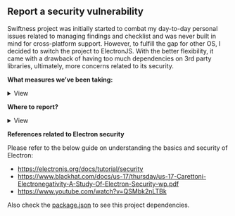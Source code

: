## Report a security vulnerability</strong>

Swiftness project was initially started to combat my day-to-day personal issues related to managing findings and checklist and was never built in mind for cross-platform support. However, to fulfill the gap for other OS, I decided to switch the project to ElectronJS. With the better flexibility, it came with a drawback of having too much dependencies on 3rd party libraries, ultimately, more concerns related to its security. 

<strong>What measures we’ve been taking:</strong>
<details>
  <summary>View</summary>
 
 <br>

- Kept the 3rd party dependencies lower, and built most of the modules from scratch.
- Tested injection related vulnerabilities.
- Regular check-up on 0-day vulnerabilities of the dependencies. 

</details>

<strong>Where to report?</strong>
<details>
  <summary>View</summary>
  <br>
You can send an email to <code>security@swiftness.org</code>, please provide as much as possible information on reproducing and fixing the vulnerabilities. We’re already aware of a few security vulnerabilities and working on to fix it.
</details>

<strong>References related to Electron security</strong>

Please refer to the below guide on understanding the basics and security of Electron: 

  - https://electronjs.org/docs/tutorial/security
  - https://www.blackhat.com/docs/us-17/thursday/us-17-Carettoni-Electronegativity-A-Study-Of-Electron-Security-wp.pdf
  - https://www.youtube.com/watch?v=QSMbk2nLTBk

Also check the [package.json](https://github.com/ehrishirajsharma/SwiftnessX/raw/package.json) to see this project dependencies.
